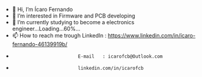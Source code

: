 - 👋 Hi, I’m Ícaro Fernando
- 👀 I’m interested in Firmware and PCB developing
- 🌱 I’m currently studying to become a electronics engineer...Loading...60%...
- 📫 How to reach me trough  LinkedIn : https://www.linkedin.com/in/ícaro-fernando-46139919b/
-                             E-mail   : icarofcb@Outlook.com  
-                             linkedin.com/in/icarofcb
